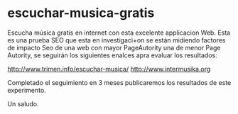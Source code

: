 # escuchar-musica-gratis
Escucha música gratis en internet con esta excelente applicacion Web.
Esta es una prueba SEO que esta en investigaci+on se están midiendo factores de impacto Seo de una web con mayor PageAutority  una de menor Page Autority, se seguirán los siguientes enalces apra evaluar los resultados:

http://www.trimen.info/escuchar-musica/
http://www.intermusika.org

Completado el seguimiento en 3 meses publicaremos los resultados de este experimento.

Un saludo.

